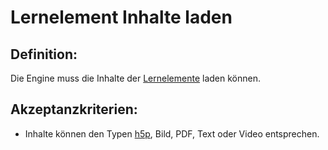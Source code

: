 # Lernelement Inhalte laden


## Definition:

Die Engine muss die Inhalte der [Lernelemente](Lernelement-GE.md) laden können.

## Akzeptanzkriterien:

- Inhalte können den Typen [h5p](H5P-GE.md), Bild, PDF, Text oder Video entsprechen.


